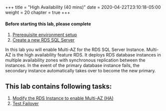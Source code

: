 +++
title = "High Availability (40 mins)"
date = 2020-04-22T23:10:18-05:00
weight = 20
chapter = true
+++

#### Before starting this lab, please complete
1. [Prerequisite environment setup](lab0.html)
2. [Create a new RDS SQL Server](lab1.html)

<div align="left">In this lab you will enable Multi-AZ for the RDS SQL Server Instance. Multi-AZ is the high availability feature RDS. It deploys RDS database instances in multiple availability zones with synchronous replication between the instances. In the event of the primary database instance fails, the secondary instance automatically takes over to become the new primary.</div>  

## This lab contains following tasks:
1. [Modify the RDS Instance to enable Multi-AZ (HA)](lab2/1_enablemultiaz.html)
2. [Test Failover](lab2/2_failover.html)
